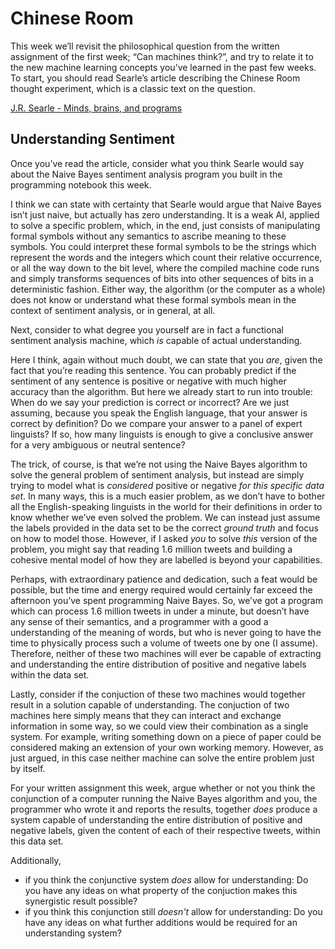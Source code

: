 # Chinese Room

This week we’ll revisit the philosophical question from the written assignment
of the first week; “Can machines think?”, and try to relate it to the new
machine learning concepts you’ve learned in the past few weeks. To start, you
should read Searle’s article describing the Chinese Room thought experiment,
which is a classic text on the question.

[J.R. Searle - Minds, brains, and programs](chinese_room.pdf)

## Understanding Sentiment

Once you’ve read the article, consider what you think Searle would say about
the Naive Bayes sentiment analysis program you built in the programming
notebook this week.

I think we can state with certainty that Searle would argue that Naive Bayes
isn’t just naive, but actually has zero understanding. It is a weak AI, applied
to solve a specific problem, which, in the end, just consists of manipulating
formal symbols without any semantics to ascribe meaning to these symbols. You
could interpret these formal symbols to be the strings which represent the
words and the integers which count their relative occurrence, or all the way
down to the bit level, where the compiled machine code runs and simply
transforms sequences of bits into other sequences of bits in a deterministic
fashion. Either way, the algorithm (or the computer as a whole) does not know
or understand what these formal symbols mean in the context of sentiment
analysis, or in general, at all.

Next, consider to what degree you yourself are in fact a functional sentiment
analysis machine, which *is* capable of actual understanding.

Here I think, again without much doubt, we can state that you *are*, given the
fact that you’re reading this sentence. You can probably predict if the
sentiment of any sentence is positive or negative with much higher accuracy
than the algorithm. But here we already start to run into trouble: When do we
say your prediction is correct or incorrect? Are we just assuming, because you
speak the English language, that your answer is correct by definition? Do we
compare your answer to a panel of expert linguists? If so, how many linguists
is enough to give a conclusive answer for a very ambiguous or neutral sentence?

The trick, of course, is that we’re not using the Naive Bayes algorithm to
solve the general problem of sentiment analysis, but instead are simply trying
to model what is *considered* positive or negative *for this specific data
set*. In many ways, this is a much easier problem, as we don’t have to bother
all the English-speaking linguists in the world for their definitions in order
to know whether we’ve even solved the problem. We can instead just assume the
labels provided in the data set to be the correct *ground truth* and focus on
how to model those.  However, if I asked *you* to solve *this* version of the
problem, you might say that reading 1.6 million tweets and building a cohesive
mental model of how they are labelled is beyond your capabilities.

Perhaps, with extraordinary patience and dedication, such a feat would be
possible, but the time and energy required would certainly far exceed the
afternoon you’ve spent programming Naive Bayes. So, we’ve got a program which
can process 1.6 million tweets in under a minute, but doesn’t have any sense of
their semantics, and a programmer with a good a understanding of the meaning of
words, but who is never going to have the time to physically process such a
volume of tweets one by one (I assume). Therefore, neither of these two
machines will ever be capable of extracting and understanding the entire
distribution of positive and negative labels within the data set.

Lastly, consider if the conjuction of these two machines would together result
in a solution capable of understanding. The conjuction of two machines here
simply means that they can interact and exchange information in some way, so we
could view their combination as a single system. For example, writing something
down on a piece of paper could be considered making an extension of your own
working memory. However, as just argued, in this case neither machine can solve
the entire problem just by itself.

For your written assignment this week, argue whether or not you think the
conjunction of a computer running the Naive Bayes algorithm and you, the
programmer who wrote it and reports the results, together *does* produce a
system capable of understanding the entire distribution of positive and
negative labels, given the content of each of their respective tweets,
within this data set.

Additionally,

* if you think the conjunctive system *does* allow for understanding: Do you
have any ideas on what property of the conjuction makes this synergistic result
possible?
* if you think this conjunction still *doesn't* allow for understanding: Do you
have any ideas on what further additions would be required for an understanding
system? 

